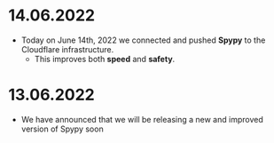 # 14.06.2022
  - Today on June 14th, 2022 we connected and pushed **Spypy** to the Cloudflare infrastructure.
     - This improves both **speed** and **safety**.

# 13.06.2022
  - We have announced that we will be releasing a new and improved version of Spypy soon
